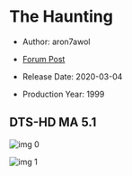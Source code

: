 # The Haunting

* Author: aron7awol

* [Forum Post](https://www.avsforum.com/threads/bass-eq-for-filtered-movies.2995212/post-59380920)

* Release Date: 2020-03-04
* Production Year: 1999

## DTS-HD MA 5.1

![img 0](https://i.imgur.com/7BV95Ne.jpg)

![img 1](https://i.imgur.com/CXxKUrb.png)

